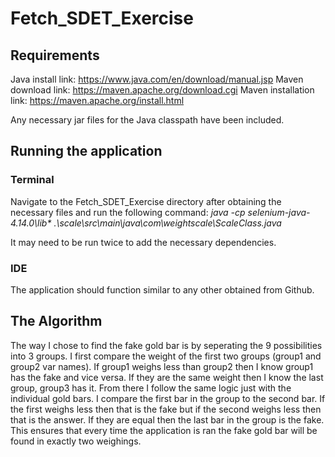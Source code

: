# Fetch_SDET_Exercise

## Requirements
Java install link: https://www.java.com/en/download/manual.jsp
Maven download link: https://maven.apache.org/download.cgi
Maven installation link: https://maven.apache.org/install.html

Any necessary jar files for the Java classpath have been included.



## Running the application

### Terminal
Navigate to the Fetch_SDET_Exercise directory after obtaining the necessary files and run the following command:  *java -cp selenium-java-4.14.0\lib\* .\scale\src\main\java\com\weightscale\ScaleClass.java*

It may need to be run twice to add the necessary dependencies.

### IDE
The application should function similar to any other obtained from Github.



## The Algorithm

The way I chose to find the fake gold bar is by seperating the 9 possibilities into 3 groups. I first compare the weight of the first two groups (group1 and group2 var names). If group1 weighs less than group2 then I know group1 has the fake and vice versa. If they are the same weight then I know the last group, group3 has it. From there I follow the same logic just with the individual gold bars. I compare the first bar in the group to the second bar. If the first weighs less then that is the fake but if the second weighs less then that is the answer. If they are equal then the last bar in the group is the fake. This ensures that every time the application is ran the fake gold bar will be found in exactly two weighings.